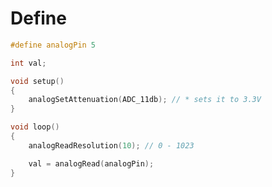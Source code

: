 # Define
```C++
#define analogPin 5
```
```C++
int val;
```
```C++
void setup()
{
    analogSetAttenuation(ADC_11db); // * sets it to 3.3V
}
```
```C++
void loop()
{
    analogReadResolution(10); // 0 - 1023

    val = analogRead(analogPin);
}
```
